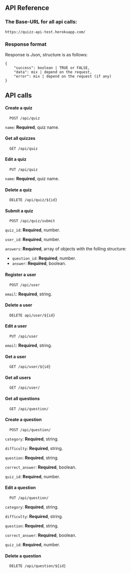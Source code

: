 
## API Reference

### The Base-URL for all api calls:

    https://quizz-api-test.herokuapp.com/

### Response format


Response is Json, structure is as follows:

    {
        "success": boolean | TRUE or FALSE,
        "data": mix | depend on the request,
        "error": mix | depend on the request (if any)
    }

## API calls

#### Create a quiz

```http
  POST /api/quiz
```

`name`: **Required**, quiz name.

#### Get all quizzes

```http
  GET /api/quiz
```

#### Edit a quiz

```http
  PUT /api/quiz
```

`name`: **Required**, quiz name.


#### Delete a quiz

```http
  DELETE /api/quiz/${id}
```

#### Submit a quiz

```http
  POST /api/quiz/submit
```
`quiz_id`: **Required**, number.

`user_id`: **Required**, number.

`answers`: **Required**, array of objects with the folling structure:

  - `question_id`: **Required**, number.
  - `answer`: **Required**, boolean.

#### Register a user

```http
  POST /api/user
```

`email`: **Required**, string.

#### Delete a user

```http
  DELETE api/user/${id}
```

#### Edit a user

```http
  PUT /api/user
```

`email`: **Required**, string.


#### Get a user

```http
  GET /api/user/${id}
```

#### Get all users

```http
  GET /api/user/
```


#### Get all questions  


```http
  GET /api/question/
```

#### Create a question

```http
  POST /api/question/
```

`category`: **Required**, string.

`difficulty`: **Required**, string.

`question`: **Required**, string.

`correct_answer`: **Required**, boolean.

`quiz_id`: **Required**, number.


#### Edit a question

```http
  PUT /api/question/
```

`category`: **Required**, string.

`difficulty`: **Required**, string.

`question`: **Required**, string.

`correct_answer`: **Required**, boolean.

`quiz_id`: **Required**, number.


#### Delete a question

```http
  DELETE /api/question/${id}
```
